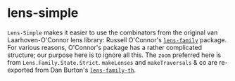 lens-simple
==================

`Lens-Simple` makes it easier to use the combinators from the original van Laarhoven-O'Connor lens library: Russell O'Connor's [`lens-family`](http://hackage.haskell.org/package/lens-family-core) package. For various reasons, O'Connor's package has a rather complicated structure; our purpose here is to ignore all this. The `zoom` preferred here is from `Lens.Family.State.Strict`. `makeLenses` and `makeTraversals` & co are re-exported from Dan Burton's  [`lens-family-th`](http://hackage.haskell.org/package/lens-family-th).  

